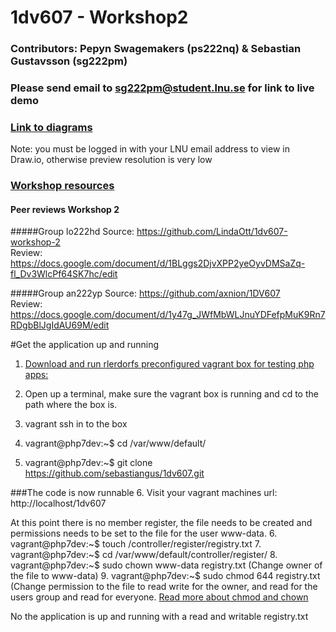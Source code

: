 # 1dv607 - Workshop2

### Contributors: Pepyn Swagemakers (ps222nq) & Sebastian Gustavsson (sg222pm)

### Please send email to sg222pm@student.lnu.se for link to live demo

### [Link to diagrams](https://drive.google.com/file/d/0B4Dl3vAlGIepN25NSlJTT0V3QUU/view?usp=sharing)
Note: you must be logged in with your LNU email address to view in Draw.io, otherwise preview resolution is very low
 
### [Workshop resources](http://coursepress.lnu.se/kurs/objektorienterad-analys-och-design-med-uml/workshops-2/workshop-2-design/)

#### Peer reviews Workshop 2
#####Group lo222hd
Source: https://github.com/LindaOtt/1dv607-workshop-2   
Review: https://docs.google.com/document/d/1BLggs2DjvXPP2yeOyvDMSaZq-fl_Dv3WlcPf64SK7hc/edit

#####Group an222yp
Source: https://github.com/axnion/1DV607   
Review: https://docs.google.com/document/d/1y47g_JWfMbWLJnuYDFefpMuK9Rn7RDgbBlJgIdAU69M/edit


#Get the application up and running

1. [Download and run rlerdorfs preconfigured vagrant box for testing php apps:](https://github.com/rlerdorf/php7dev)

2. Open up a terminal, make sure the vagrant box is running and cd to the path where the box is.
3. vagrant ssh in to the box
4. vagrant@php7dev:~$ cd /var/www/default/
5. vagrant@php7dev:~$ git clone https://github.com/sebastiangus/1dv607.git

###The code is now runnable
6. Visit your vagrant machines url: http://localhost/1dv607

At this point there is no member register, the file needs to be created and permissions needs to be set to the file for the user www-data.
6. vagrant@php7dev:~$ touch /controller/register/registry.txt
7. vagrant@php7dev:~$ cd /var/www/default/controller/register/
8. vagrant@php7dev:~$ sudo chown www-data registry.txt (Change owner of the file to www-data)
9. vagrant@php7dev:~$ sudo chmod 644 registry.txt (Change permission to the file to read write for the owner, and read for the users group and read for everyone. [Read more about chmod and chown](http://www.unixtutorial.org/2014/07/difference-between-chmod-and-chown/)

No the application is up and running with a read and writable registry.txt
